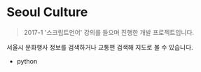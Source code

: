 # Seoul Culture
> 2017-1 '스크립트언어' 강의를 들으며 진행한 개발 프로젝트입니다.

서울시 문화행사 정보를 검색하거나 교통편 검색해 지도로 볼 수 있습니다.
* python
